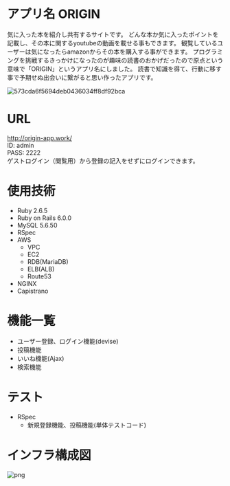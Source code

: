 # アプリ名 ORIGIN

気に入った本を紹介し共有するサイトです。
どんな本か気に入ったポイントを記載し、その本に関するyoutubeの動画を載せる事もできます。
観覧しているユーザーは気になったらamazonからその本を購入する事ができます。
プログラミングを挑戦するきっかけになったのが趣味の読書のおかげだったので原点という意味で「ORIGIN」というアプリ名にしました。
読書で知識を得て、行動に移す事で予期せぬ出会いに繋がると思い作ったアプリです。

![573cda6f5694deb0436034ff8df92bca](https://user-images.githubusercontent.com/73161307/102706173-dcce3900-42d2-11eb-929b-d28790bf6358.jpg)

# URL

http://origin-app.work/  
ID: admin  
PASS: 2222  
ゲストログイン（閲覧用）から登録の記入をせずにログインできます。

# 使用技術

* Ruby 2.6.5  
* Ruby on Rails 6.0.0  
* MySQL 5.6.50  
* RSpec  
* AWS  
  * VPC  
  * EC2  
  * RDB(MariaDB)  
  * ELB(ALB)  
  * Route53  
* NGINX  
* Capistrano


# 機能一覧

* ユーザー登録、ログイン機能(devise)  
* 投稿機能  
* いいね機能(Ajax)  
* 検索機能

# テスト

* RSpec  
  * 新規登録機能、投稿機能(単体テストコード)

# インフラ構成図

 ![png](https://user-images.githubusercontent.com/73161307/110421743-6ecf2c00-80e1-11eb-9da1-7bf92b852ae7.png)







